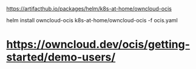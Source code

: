 https://artifacthub.io/packages/helm/k8s-at-home/owncloud-ocis

helm install owncloud-ocis k8s-at-home/owncloud-ocis -f ocis.yaml
# https://owncloud.dev/ocis/getting-started/demo-users/